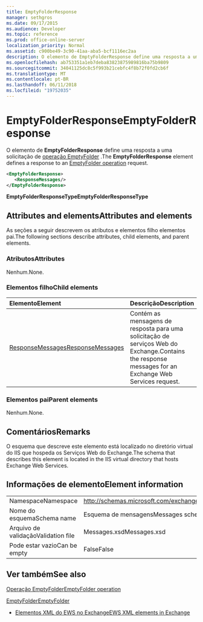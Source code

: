 ```yaml
---
title: EmptyFolderResponse
manager: sethgros
ms.date: 09/17/2015
ms.audience: Developer
ms.topic: reference
ms.prod: office-online-server
localization_priority: Normal
ms.assetid: c900be49-3c90-41aa-aba5-bcf1116ec2aa
description: O elemento de EmptyFolderResponse define uma resposta a uma solicitação de operação EmptyFolder.
ms.openlocfilehash: ab753351a1eb7deba83823875989816ba75b9809
ms.sourcegitcommit: 34041125dc8c5f993b21cebfc4f8b72f0fd2cb6f
ms.translationtype: MT
ms.contentlocale: pt-BR
ms.lasthandoff: 06/11/2018
ms.locfileid: "19752035"
---
```

# <a name="emptyfolderresponse"></a><span data-ttu-id="5fe17-103">EmptyFolderResponse</span><span class="sxs-lookup"><span data-stu-id="5fe17-103">EmptyFolderResponse</span></span>

<span data-ttu-id="5fe17-104">O elemento de **EmptyFolderResponse** define uma resposta a uma solicitação de [operação EmptyFolder](emptyfolder-operation.md) .</span><span class="sxs-lookup"><span data-stu-id="5fe17-104">The **EmptyFolderResponse** element defines a response to an [EmptyFolder operation](emptyfolder-operation.md) request.</span></span> 
  
```XML
<EmptyFolderResponse>
   <ResponseMessages/>
</EmptyFolderResponse>
```

 <span data-ttu-id="5fe17-105">**EmptyFolderResponseType**</span><span class="sxs-lookup"><span data-stu-id="5fe17-105">**EmptyFolderResponseType**</span></span>
## <a name="attributes-and-elements"></a><span data-ttu-id="5fe17-106">Attributes and elements</span><span class="sxs-lookup"><span data-stu-id="5fe17-106">Attributes and elements</span></span>

<span data-ttu-id="5fe17-107">As seções a seguir descrevem os atributos e elementos filho elementos pai.</span><span class="sxs-lookup"><span data-stu-id="5fe17-107">The following sections describe attributes, child elements, and parent elements.</span></span>
  
### <a name="attributes"></a><span data-ttu-id="5fe17-108">Atributos</span><span class="sxs-lookup"><span data-stu-id="5fe17-108">Attributes</span></span>

<span data-ttu-id="5fe17-109">Nenhum.</span><span class="sxs-lookup"><span data-stu-id="5fe17-109">None.</span></span>
  
### <a name="child-elements"></a><span data-ttu-id="5fe17-110">Elementos filho</span><span class="sxs-lookup"><span data-stu-id="5fe17-110">Child elements</span></span>

|<span data-ttu-id="5fe17-111">**Elemento**</span><span class="sxs-lookup"><span data-stu-id="5fe17-111">**Element**</span></span>|<span data-ttu-id="5fe17-112">**Descrição**</span><span class="sxs-lookup"><span data-stu-id="5fe17-112">**Description**</span></span>|
|:-----|:-----|
|[<span data-ttu-id="5fe17-113">ResponseMessages</span><span class="sxs-lookup"><span data-stu-id="5fe17-113">ResponseMessages</span></span>](responsemessages.md) <br/> |<span data-ttu-id="5fe17-114">Contém as mensagens de resposta para uma solicitação de serviços Web do Exchange.</span><span class="sxs-lookup"><span data-stu-id="5fe17-114">Contains the response messages for an Exchange Web Services request.</span></span>  <br/> |
   
### <a name="parent-elements"></a><span data-ttu-id="5fe17-115">Elementos pai</span><span class="sxs-lookup"><span data-stu-id="5fe17-115">Parent elements</span></span>

<span data-ttu-id="5fe17-116">Nenhum.</span><span class="sxs-lookup"><span data-stu-id="5fe17-116">None.</span></span>
  
## <a name="remarks"></a><span data-ttu-id="5fe17-117">Comentários</span><span class="sxs-lookup"><span data-stu-id="5fe17-117">Remarks</span></span>

<span data-ttu-id="5fe17-118">O esquema que descreve este elemento está localizado no diretório virtual do IIS que hospeda os Serviços Web do Exchange.</span><span class="sxs-lookup"><span data-stu-id="5fe17-118">The schema that describes this element is located in the IIS virtual directory that hosts Exchange Web Services.</span></span>
  
## <a name="element-information"></a><span data-ttu-id="5fe17-119">Informações de elemento</span><span class="sxs-lookup"><span data-stu-id="5fe17-119">Element information</span></span>

|||
|:-----|:-----|
|<span data-ttu-id="5fe17-120">Namespace</span><span class="sxs-lookup"><span data-stu-id="5fe17-120">Namespace</span></span>  <br/> |http://schemas.microsoft.com/exchange/services/2006/messages  <br/> |
|<span data-ttu-id="5fe17-121">Nome do esquema</span><span class="sxs-lookup"><span data-stu-id="5fe17-121">Schema name</span></span>  <br/> |<span data-ttu-id="5fe17-122">Esquema de mensagens</span><span class="sxs-lookup"><span data-stu-id="5fe17-122">Messages schema</span></span>  <br/> |
|<span data-ttu-id="5fe17-123">Arquivo de validação</span><span class="sxs-lookup"><span data-stu-id="5fe17-123">Validation file</span></span>  <br/> |<span data-ttu-id="5fe17-124">Messages.xsd</span><span class="sxs-lookup"><span data-stu-id="5fe17-124">Messages.xsd</span></span>  <br/> |
|<span data-ttu-id="5fe17-125">Pode estar vazio</span><span class="sxs-lookup"><span data-stu-id="5fe17-125">Can be empty</span></span>  <br/> |<span data-ttu-id="5fe17-126">False</span><span class="sxs-lookup"><span data-stu-id="5fe17-126">False</span></span>  <br/> |
   
## <a name="see-also"></a><span data-ttu-id="5fe17-127">Ver também</span><span class="sxs-lookup"><span data-stu-id="5fe17-127">See also</span></span>



[<span data-ttu-id="5fe17-128">Operação EmptyFolder</span><span class="sxs-lookup"><span data-stu-id="5fe17-128">EmptyFolder operation</span></span>](emptyfolder-operation.md)
  
[<span data-ttu-id="5fe17-129">EmptyFolder</span><span class="sxs-lookup"><span data-stu-id="5fe17-129">EmptyFolder</span></span>](emptyfolder.md)


- [<span data-ttu-id="5fe17-130">Elementos XML do EWS no Exchange</span><span class="sxs-lookup"><span data-stu-id="5fe17-130">EWS XML elements in Exchange</span></span>](ews-xml-elements-in-exchange.md)

